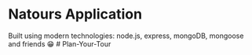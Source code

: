 # Natours Application

Built using modern technologies: node.js, express, mongoDB, mongoose and friends 😁
#   P l a n - Y o u r - T o u r  
 